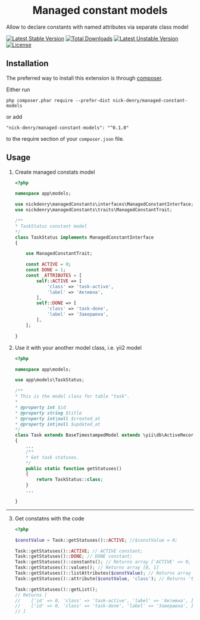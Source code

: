 <h1 align="center">Managed constant models</h1>
Allow to declare constants with named attributes via separate class model

[![Latest Stable Version](https://poser.pugx.org/nick-denry/managed-constant-models/version)](https://packagist.org/packages/nick-denry/managed-constant-models) [![Total Downloads](https://poser.pugx.org/nick-denry/managed-constant-models/downloads)](https://packagist.org/packages/nick-denry/managed-constant-models) [![Latest Unstable Version](https://poser.pugx.org/nick-denry/managed-constant-models/v/unstable)](//packagist.org/packages/nick-denry/managed-constant-models) [![License](https://poser.pugx.org/nick-denry/managed-constant-models/license)](https://packagist.org/packages/nick-denry/managed-constant-models)


Installation
------------

The preferred way to install this extension is through [composer](http://getcomposer.org/download/).

Either run

```
php composer.phar require --prefer-dist nick-denry/managed-constant-models
```

or add

```
"nick-denry/managed-constant-models": "^0.1.0"
```

to the require section of your `composer.json` file.

Usage
-----


1. Create managed constats model

    ```php
    <?php

    namespace app\models;

    use nickdenry\managedConstants\interfaces\ManagedConstantInterface;
    use nickdenry\managedConstants\traits\ManagedConstantTrait;

    /**
    * TaskStatus constant model
    */
    class TaskStatus implements ManagedConstantInterface
    {

        use ManagedConstantTrait;

        const ACTIVE = 0;
        const DONE = 1;
        const _ATTRIBUTES = [
            self::ACTIVE => [
                'class' => 'task-active',
                'label' => 'Активна',
            ],
            self::DONE => [
                'class' => 'task-done',
                'label' => 'Завершена',
            ],
        ];

    }

    ```

2. Use it with your another model class, i.e. yii2 model


    ```php
    <?php

    namespace app\models;

    use app\models\TaskStatus;

    /**
    * This is the model class for table "task".
    *
    * @property int $id
    * @property string $title
    * @property int|null $created_at
    * @property int|null $updated_at
    */
    class Task extends BaseTimestampedModel extends \yii\db\ActiveRecord
    {
        ...
        /**
        * Get task statuses.
        */
        public static function getStatuses()
        {
            return TaskStatus::class;
        }
        ...

    }

-----

3. Get constatns with the code


    ```php
    <?php

    $constValue = Task::getStatuses()::ACTIVE; //$constValue = 0;

    Task::getStatuses()::ACTIVE; // ACTIVE constant;
    Task::getStatuses()::DONE; // DONE constant;
    Task::getStatuses()::constants(); // Returns array ['ACTIVE' => 0, 'DONE' => 1]
    Task::getStatuses()::values(); // Returns array [0, 1]
    Task::getStatuses()::listAttributes($constValue); // Returns array ['class' => 'task-active', 'label' => 'Активна']
    Task::getStatuses()::attribute($constValue, 'class'); // Returns 'task-active'

    Task::getStatuses()::getList(); 
    // Returns [
    //    ['id' => 0, 'class' => 'task-active', 'label' => 'Активна', ]
    //    ['id' => 0, 'class' => 'task-done', 'label' => 'Завершена', ],
    // ]

    ```
